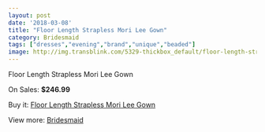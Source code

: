 ```yaml
---
layout: post
date: '2018-03-08'
title: "Floor Length Strapless Mori Lee Gown"
category: Bridesmaid
tags: ["dresses","evening","brand","unique","beaded"]
image: http://img.transblink.com/5329-thickbox_default/floor-length-strapless-mori-lee-gown.jpg
---
```

Floor Length Strapless Mori Lee Gown

On Sales: **$246.99**
<a href="https://www.transblink.com/en/bridesmaid/1704-floor-length-strapless-mori-lee-gown.html"><amp-img layout="responsive" width="600" height="600" src="//img.transblink.com/5329-thickbox_default/floor-length-strapless-mori-lee-gown.jpg" alt="Floor Length Strapless Mori Lee Gown 0" /></a>
<a href="https://www.transblink.com/en/bridesmaid/1704-floor-length-strapless-mori-lee-gown.html"><amp-img layout="responsive" width="600" height="600" src="//img.transblink.com/5331-thickbox_default/floor-length-strapless-mori-lee-gown.jpg" alt="Floor Length Strapless Mori Lee Gown 1" /></a>
<a href="https://www.transblink.com/en/bridesmaid/1704-floor-length-strapless-mori-lee-gown.html"><amp-img layout="responsive" width="600" height="600" src="//img.transblink.com/5330-thickbox_default/floor-length-strapless-mori-lee-gown.jpg" alt="Floor Length Strapless Mori Lee Gown 2" /></a>

Buy it: [Floor Length Strapless Mori Lee Gown](https://www.transblink.com/en/bridesmaid/1704-floor-length-strapless-mori-lee-gown.html "Floor Length Strapless Mori Lee Gown")

View more: [Bridesmaid](https://www.transblink.com/en/4-bridesmaid "Bridesmaid")